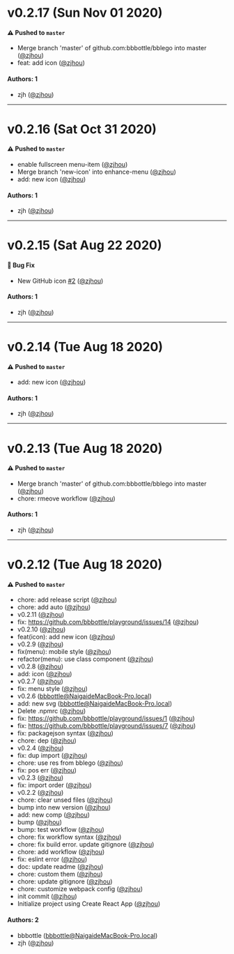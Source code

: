 # v0.2.17 (Sun Nov 01 2020)

#### ⚠️ Pushed to `master`

- Merge branch 'master' of github.com:bbbottle/bblego into master ([@zjhou](https://github.com/zjhou))
- feat: add icon ([@zjhou](https://github.com/zjhou))

#### Authors: 1

- zjh ([@zjhou](https://github.com/zjhou))

---

# v0.2.16 (Sat Oct 31 2020)

#### ⚠️ Pushed to `master`

- enable fullscreen menu-item ([@zjhou](https://github.com/zjhou))
- Merge branch 'new-icon' into enhance-menu ([@zjhou](https://github.com/zjhou))
- add: new icon ([@zjhou](https://github.com/zjhou))

#### Authors: 1

- zjh ([@zjhou](https://github.com/zjhou))

---

# v0.2.15 (Sat Aug 22 2020)

#### 🐛 Bug Fix

- New GitHub icon [#2](https://github.com/bbbottle/bblego/pull/2) ([@zjhou](https://github.com/zjhou))

#### Authors: 1

- zjh ([@zjhou](https://github.com/zjhou))

---

# v0.2.14 (Tue Aug 18 2020)

#### ⚠️ Pushed to `master`

- add: new icon ([@zjhou](https://github.com/zjhou))

#### Authors: 1

- zjh ([@zjhou](https://github.com/zjhou))

---

# v0.2.13 (Tue Aug 18 2020)

#### ⚠️ Pushed to `master`

- Merge branch 'master' of github.com:bbbottle/bblego into master ([@zjhou](https://github.com/zjhou))
- chore: rmeove workflow ([@zjhou](https://github.com/zjhou))

#### Authors: 1

- zjh ([@zjhou](https://github.com/zjhou))

---

# v0.2.12 (Tue Aug 18 2020)

#### ⚠️ Pushed to `master`

- chore: add release script ([@zjhou](https://github.com/zjhou))
- chore: add auto ([@zjhou](https://github.com/zjhou))
- v0.2.11 ([@zjhou](https://github.com/zjhou))
- fix: https://github.com/bbbottle/playground/issues/14 ([@zjhou](https://github.com/zjhou))
- v0.2.10 ([@zjhou](https://github.com/zjhou))
- feat(icon): add new icon ([@zjhou](https://github.com/zjhou))
- v0.2.9 ([@zjhou](https://github.com/zjhou))
- fix(menu): mobile style ([@zjhou](https://github.com/zjhou))
- refactor(menu): use class component ([@zjhou](https://github.com/zjhou))
- v0.2.8 ([@zjhou](https://github.com/zjhou))
- add: icon ([@zjhou](https://github.com/zjhou))
- v0.2.7 ([@zjhou](https://github.com/zjhou))
- fix: menu style ([@zjhou](https://github.com/zjhou))
- v0.2.6 (bbbottle@NaigaideMacBook-Pro.local)
- add: new svg (bbbottle@NaigaideMacBook-Pro.local)
- Delete .npmrc ([@zjhou](https://github.com/zjhou))
- fix: https://github.com/bbbottle/playground/issues/1 ([@zjhou](https://github.com/zjhou))
- fix: https://github.com/bbbottle/playground/issues/7 ([@zjhou](https://github.com/zjhou))
- fix: packagejson syntax ([@zjhou](https://github.com/zjhou))
- chore: dep ([@zjhou](https://github.com/zjhou))
- v0.2.4 ([@zjhou](https://github.com/zjhou))
- fix: dup import ([@zjhou](https://github.com/zjhou))
- chore: use res from bblego ([@zjhou](https://github.com/zjhou))
- fix: pos err ([@zjhou](https://github.com/zjhou))
- v0.2.3 ([@zjhou](https://github.com/zjhou))
- fix: import order ([@zjhou](https://github.com/zjhou))
- v0.2.2 ([@zjhou](https://github.com/zjhou))
- chore: clear unsed files ([@zjhou](https://github.com/zjhou))
- bump into new version ([@zjhou](https://github.com/zjhou))
- add: new comp ([@zjhou](https://github.com/zjhou))
- bump ([@zjhou](https://github.com/zjhou))
- bump: test workflow ([@zjhou](https://github.com/zjhou))
- chore: fix workflow syntax ([@zjhou](https://github.com/zjhou))
- chore: fix build error. update gitignore ([@zjhou](https://github.com/zjhou))
- chore: add workflow ([@zjhou](https://github.com/zjhou))
- fix: eslint error ([@zjhou](https://github.com/zjhou))
- doc: update readme ([@zjhou](https://github.com/zjhou))
- chore: custom them ([@zjhou](https://github.com/zjhou))
- chore: update gitignore ([@zjhou](https://github.com/zjhou))
- chore: customize webpack config ([@zjhou](https://github.com/zjhou))
- init commit ([@zjhou](https://github.com/zjhou))
- Initialize project using Create React App ([@zjhou](https://github.com/zjhou))

#### Authors: 2

- bbbottle (bbbottle@NaigaideMacBook-Pro.local)
- zjh ([@zjhou](https://github.com/zjhou))
